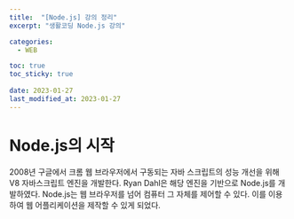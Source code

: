 ```yaml
---
title:  "[Node.js] 강의 정리"
excerpt: "생활코딩 Node.js 강의"

categories:
  - WEB

toc: true
toc_sticky: true
 
date: 2023-01-27
last_modified_at: 2023-01-27
---
```


# Node.js의 시작

2008년 구글에서 크롬 웹 브라우저에서 구동되는 자바 스크립트의 성능 개선을 위해 V8 자바스크립트 엔진을 개발한다. Ryan Dahl은 해당 엔진을 기반으로 Node.js를 개발하였다. Node.js는 웹 브라우저를 넘어 컴퓨터 그 자체를 제어할 수 있다. 이를 이용하여 웹 어플리케이션을 제작할 수 있게 되었다. 